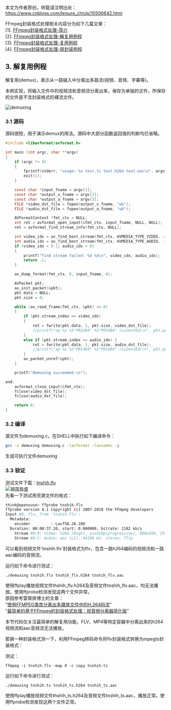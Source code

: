 本文为作者原创，转载请注明出处：<https://www.cnblogs.com/leisure_chn/p/10506642.html>  

FFmpeg封装格式处理相关内容分为如下几篇文章：  
[1]. [FFmpeg封装格式处理-简介](https://www.cnblogs.com/leisure_chn/p/10506636.html)  
[2]. [FFmpeg封装格式处理-解复用例程](https://www.cnblogs.com/leisure_chn/p/10506642.html)  
[3]. [FFmpeg封装格式处理-复用例程](https://www.cnblogs.com/leisure_chn/p/10506653.html)  
[4]. [FFmpeg封装格式处理-转封装例程](https://www.cnblogs.com/leisure_chn/p/10506662.html)  

## 3. 解复用例程  
解复用(demux)，表示从一路输入中分离出多路流(视频、音频、字幕等)。  

本例实现，将输入文件中的视频流和音频流分离出来，保存为单独的文件，所保存的文件是不含封装格式的裸流文件。  

![demuxing](https://leichn.github.io/img/ffmpeg_muxde/demuxing.jpg "demuxing")  

### 3.1 源码  
源码很短，用于演示demux的用法。源码中大部分函数返回值的判断均已省略。  
```c  
#include <libavformat/avformat.h>

int main (int argc, char **argv)
{
    if (argc != 4)
    {
        fprintf(stderr, "usage: %s test.ts test.h264 test.aac\n", argv[0]);
        exit(1);
    }

    const char *input_fname = argv[1];
    const char *output_v_fname = argv[2];
    const char *output_a_fname = argv[3];
    FILE *video_dst_file = fopen(output_v_fname, "wb");
    FILE *audio_dst_file = fopen(output_a_fname, "wb");

    AVFormatContext *fmt_ctx = NULL;
    int ret = avformat_open_input(&fmt_ctx, input_fname, NULL, NULL);
    ret = avformat_find_stream_info(fmt_ctx, NULL);

    int video_idx = av_find_best_stream(fmt_ctx, AVMEDIA_TYPE_VIDEO, -1, -1, NULL, 0);
    int audio_idx = av_find_best_stream(fmt_ctx, AVMEDIA_TYPE_AUDIO, -1, -1, NULL, 0);
    if (video_idx < 0 || audio_idx < 0)
    {
        printf("find stream failed: %d %d\n", video_idx, audio_idx);
        return -1;
    }

    av_dump_format(fmt_ctx, 0, input_fname, 0);

    AVPacket pkt;
    av_init_packet(&pkt);
    pkt.data = NULL;
    pkt.size = 0;

    while (av_read_frame(fmt_ctx, &pkt) >= 0)
    {
        if (pkt.stream_index == video_idx)
        {
            ret = fwrite(pkt.data, 1, pkt.size, video_dst_file);
            //printf("vp %x %3"PRId64" %3"PRId64" (size=%5d)\n", pkt.pos, pkt.pts, pkt.dts, ret);
        }
        else if (pkt.stream_index == audio_idx) {
            ret = fwrite(pkt.data, 1, pkt.size, audio_dst_file);
            //printf("ap %x %3"PRId64" %3"PRId64" (size=%5d)\n", pkt.pos, pkt.pts, pkt.dts, ret);
        }
        av_packet_unref(&pkt);
    }

    printf("Demuxing succeeded.\n");

end:
    avformat_close_input(&fmt_ctx);
    fclose(video_dst_file);
    fclose(audio_dst_file);

    return 0;
}
```  

### 3.2 编译  
源文件为demuxing.c，在SHELL中执行如下编译命令：  
```sh  
gcc -o demuxing demuxing.c -lavformat -lavcodec -g
```
生成可执行文件demuxing  

### 3.3 验证  
测试文件下载：[tnshih.flv](https://github.com/leichn/blog_resources/blob/master/video/tuan/tnshih.flv)  
![祖国昌盛](https://leichn.github.io/img/ffmpeg_muxde/tnshih-002.jpg "祖国昌盛")  
先看一下测试用资源文件的格式：  
```sh  
think@opensuse> ffprobe tnshih.flv 
ffprobe version 4.1 Copyright (c) 2007-2018 the FFmpeg developers
Input #0, flv, from 'tnshih.flv':
  Metadata:
    encoder         : Lavf58.20.100
  Duration: 00:00:37.20, start: 0.000000, bitrate: 1182 kb/s
    Stream #0:0: Video: h264 (High), yuv420p(progressive), 800x450, 25 fps, 25 tbr, 1k tbn, 50 tbc
    Stream #0:1: Audio: aac (LC), 44100 Hz, stereo, fltp
```  
可以看到视频文件'tnshih.flv'封装格式为flv，包含一路h264编码的视频流和一路aac编码的音频流。  

运行如下命令进行测试：  
```
./demuxing tnshih.flv tnshih_flv.h264 tnshih_flv.aac
```
使用ffplay播放视频文件thshih_flv.h264及音频文件tnshih_flv.aac，均无法播放。使用ffprobe检测发现这两个文件异常。  
原因参考雷霄骅博士的文章：  
“[使用FFMPEG类库分离出多媒体文件中的H.264码流](https://blog.csdn.net/leixiaohua1020/article/details/11800877)”  
“[最简单的基于FFmpeg的封装格式处理：视音频分离器简化版](https://blog.csdn.net/leixiaohua1020/article/details/39767055)”  

本节代码仅关注最简单的解复用功能，FLV、MP4等特定容器中分离出来的h264视频流和aac音频流无法播放。  

那换一种封装格式测一下，利用FFmpeg转码命令将flv封装格式转换为mpegts封装格式：  

测试：  
```  
ffmpeg -i tnshih.flv -map 0 -c copy tnshih.ts
```
运行如下命令进行测试：  
```
./demuxing tnshih.ts tnshih_ts.h264 tnshih_ts.aac
```
使用ffplay播放视频文件thshih_ts.h264及音频文件tnshih_ts.aac，播放正常。使用ffprobe检测发现这两个文件正常。  
